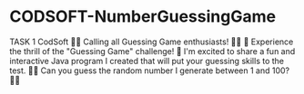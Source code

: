 # CODSOFT-NumberGuessingGame
TASK 1 CodSoft 🎲🔮 Calling all Guessing Game enthusiasts! 🎲🔮  🎉 Experience the thrill of the "Guessing Game" challenge! 🎉  I'm excited to share a fun and interactive Java program I created that will put your guessing skills to the test. 🤔💭 Can you guess the random number I generate between 1 and 100? 🤔💭
